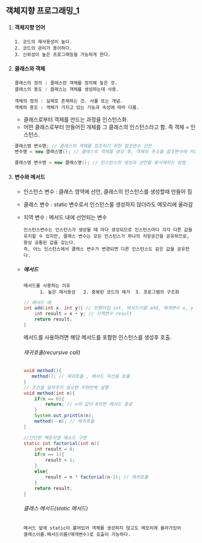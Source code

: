 ## 객체지향 프로그래밍_1

1. #### 객체지향 언어

   ```
   1. 코드의 재사용성이 높다.
   2. 코드의 관리가 용이하다.
   3. 신뢰성이 높은 프로그래밍을 가능하게 한다.
   ```

2. #### 클래스와 객체

   ```
   클래스의 정의 : 클래스란 객체를 정의해 놓은 것.
   클래스의 용도 : 클래스는 객체를 생성하는데 사용.
   
   객체의 정의 : 실제로 존재하는 것. 사물 또는 개념.
   객체의 용도 : 객체가 가지고 있는 기능과 속성에 따라 다름.
   ```

   - 클래스로부터 객체를 만드는 과정을 인스턴스화.
   - 어떤 클래스로부터 만들어진 개체를 그 클래스의 인스턴스라고 함. 즉 객체 = 인스턴스.

   ```java
   클래스명 변수명; // 클래스의 객체를 참조하기 위한 참조변수 선언
   변수명 = new 클래스명(); // 클래스의 객체를 생성 후, 객체의 주소를 참조변수에 저장
   
   클래스명 변수명 = new 클래스명(); // 인스턴스의 생성과 선언을 동시에하는 방법
   ```

3. #### 변수와 메서드

   - 인스턴스 변수 :  클래스 영역에 선언, 클래스의 인스턴스를 생성할때 만들어 짐

   - 클래스 변수 :  static 변수로서 인스턴스를 생성하지 않더라도 메모리에 올라감

   - 지역 변수 : 메서드 내에 선언되는 변수

     ```
     인스턴스변수는 인스턴스가 생성될 때 마다 생성되므로 인스턴스마다 각각 다른 값을 유지할 수 있지만, 클래스 변수는 모든 인스턴스가 하나의 저장공간을 공유하므로, 항상 공통된 값을 갖는다.
     즉, 어느 인스턴스에서 클래스 변수가 변경되면 다른 인스턴스도 같은 값을 공유한다.
     ```

   - ##### 메서드

     ```
     메서드를 사용하는 이유
           1. 높은 재사용성   2. 중복된 코드의 제거  3. 프로그램의 구조화
     ```

     ```java
     // 메서드 예
     int add(int x, int y){ // 반환타입 int, 메서드이름 add, 매개변수 x, y
         int result = x + y; // 지역변수 result
         return result; 
     }
     ```
     
     메서드를 사용하려면 해당 메서드를 포함한 인스턴스를 생성후 호출.
     
     ###### 재귀호출(recursive call)
     
     ```java
     void method(){
     	method(); // 재귀호출 , 메서드 자신을 호출
     }
     // 조건을 달아주지 않으면 무한반복 실행
     void method(int n){
         if(n == 0){
             return; // n의 값이 0이면 메서드 종료
         }
         System.out.println(n);
         method(--n); // 재귀호출
     }
     ```
     
     ```java
     //간단한 팩토리얼 메소드 구현
     static int factorial(int n){
         int result = 0;
         if(n == 1){
             result = 1;
         }
         else{
             result = n * factorial(n-1); // 재귀호출
         }
         return result;
     }
     ```
     
     ###### 클래스 메서드(static 메서드)
     
     ```
     메서드 앞에 static이 붙어있어 객체를 생성하지 않고도 메모리에 올라가있어
     클래스이름.메서드이름(매개변수)로 호출이 가능하다.
     ```
     
     
